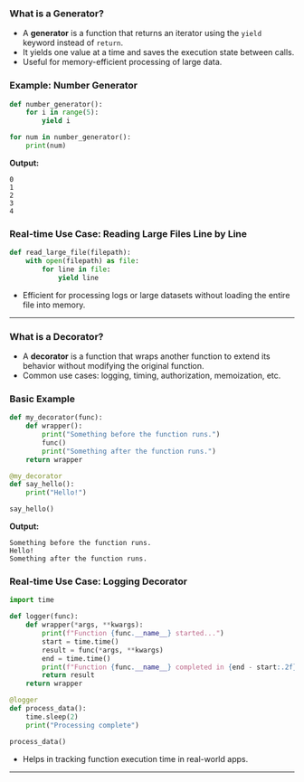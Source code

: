 ### What is a Generator?
- A **generator** is a function that returns an iterator using the `yield` keyword instead of `return`.
- It yields one value at a time and saves the execution state between calls.
- Useful for memory-efficient processing of large data.

### Example: Number Generator
```python
def number_generator():
    for i in range(5):
        yield i

for num in number_generator():
    print(num)
```
**Output:**
```
0
1
2
3
4
```

### Real-time Use Case: Reading Large Files Line by Line
```python
def read_large_file(filepath):
    with open(filepath) as file:
        for line in file:
            yield line
```
- Efficient for processing logs or large datasets without loading the entire file into memory.

---

### What is a Decorator?
- A **decorator** is a function that wraps another function to extend its behavior without modifying the original function.
- Common use cases: logging, timing, authorization, memoization, etc.

### Basic Example
```python
def my_decorator(func):
    def wrapper():
        print("Something before the function runs.")
        func()
        print("Something after the function runs.")
    return wrapper

@my_decorator
def say_hello():
    print("Hello!")

say_hello()
```
**Output:**
```
Something before the function runs.
Hello!
Something after the function runs.
```

### Real-time Use Case: Logging Decorator
```python
import time

def logger(func):
    def wrapper(*args, **kwargs):
        print(f"Function {func.__name__} started...")
        start = time.time()
        result = func(*args, **kwargs)
        end = time.time()
        print(f"Function {func.__name__} completed in {end - start:.2f}s")
        return result
    return wrapper

@logger
def process_data():
    time.sleep(2)
    print("Processing complete")

process_data()
```
- Helps in tracking function execution time in real-world apps.

---
